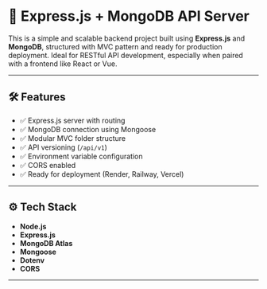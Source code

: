 # 🚀 Express.js + MongoDB API Server

This is a simple and scalable backend project built using **Express.js** and **MongoDB**, structured with MVC pattern and ready for production deployment. Ideal for RESTful API development, especially when paired with a frontend like React or Vue.

---

## 🛠️ Features

- ✅ Express.js server with routing
- ✅ MongoDB connection using Mongoose
- ✅ Modular MVC folder structure
- ✅ API versioning (`/api/v1`)
- ✅ Environment variable configuration
- ✅ CORS enabled
- ✅ Ready for deployment (Render, Railway, Vercel)

---

## ⚙️ Tech Stack

- **Node.js**
- **Express.js**
- **MongoDB Atlas**
- **Mongoose**
- **Dotenv**
- **CORS**

---